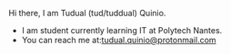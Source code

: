 Hi there, I am Tudual (tud/tuddual) Quinio.

- I am student currently learning IT at Polytech Nantes.
- You can reach me at:tudual.quinio@protonmail.com
